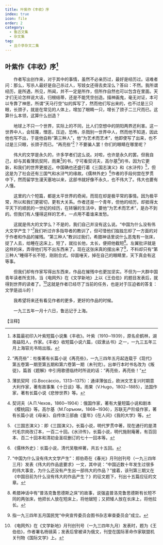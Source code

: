 ```yaml
---
title: 叶紫作《丰收》序
index: true
icon: file
order: 2
category:
  - 鲁迅文集
  - 杂文集
tag:  
  - 且介亭杂文二集
---
```


## 叶紫作《丰收》序[^①]

　　作者写出创作来，对于其中的事情，虽然不必亲历过，最好是经历过。诘难者问：那么，写杀人最好是自己杀过人，写妓女还得去卖淫么？答曰：不然。我所谓经历，是所遇，所见，所闻，并不一定是所作，但所作自然也可以包含在里面。天才们无论怎样说大话，归根结蒂，还是不能凭空创造。描神画鬼，毫无对证，本可以专靠了神思，所谓“天马行空”似的挥写了，然而他们写出来的，也不过是三只眼，长颈子，就是在常见的人体上，增加了眼睛一只，增长了颈子二三尺而已。这算什么本领，这算什么创造？

　　地球上不只一个世界，实际上的不同，比人们空想中的阴阳两界还利害。这一世界中人，会轻蔑，憎恶，压迫，恐怖，杀戮别一世界中人，然而他不知道，因此他也写不出，于是他自称“第三种人”，他“为艺术而艺术”，他即使写了出来，也不过是三只眼，长颈子而已。“再亮些”[^②]？不要骗人罢！你们的眼睛在哪里呢？

　　伟大的文学是永久的，许多学者们这么说。对啦，也许是永久的罢。但我自己，却与其看薄凯契阿，雨果[^③]的书，宁可看契诃夫，高尔基[^④]的书，因为它更新，和我们的世界更接近。中国确也还盛行着《三国志演义》和《水浒传》[^⑤]，但这是为了社会还有三国气和水浒气的缘故。《儒林外史》[^⑥]作者的手段何尝在罗贯中下，然而留学生漫天塞地以来，这部书就好像不永久，也不伟大了。伟大也要有人懂。

　　这里的六个短篇，都是太平世界的奇闻，而现在却是极平常的事情。因为极平常，所以和我们更密切，更有大关系。作者还是一个青年，但他的经历，却抵得太平天下的顺民的一世纪的经历，在转辗的生活中，要他“为艺术而艺术”，是办不到的。但我们有人懂得这样的艺术，一点用不着谁来发愁。

　　这就是伟大的文学么？不是的，我们自己并没有这么说。“中国为什么没有伟大文学产生？”[^⑦]我们听过许多指导者的教训了，但可惜他们独独忘却了一方面的对于作者和作品的摧残。“第三种人”教训过我们，希腊神话里说什么恶鬼有一张床，捉了人去，给睡在这床上，短了，就拉长他，太长，便把他截短[^⑧]。左翼批评就是这样的床，弄得他们写不出东西来了。现在这张床真的摆出来了[^⑨]，不料却只有“第三种人”睡得不长不短，刚刚合式。仰面唾天，掉在自己的眼睛里，天下真会有这等事。

　　但我们却有作家写得出东西来，作品在摧残中也更加坚实。不但为一大群中国青年读者所支持，当《电网外》在《文学新地》上以《王伯伯》的题目发表后，就得到世界的读者了。[^⑩]这就是作者已经尽了当前的任务，也是对于压迫者的答复：文学是战斗的！

　　我希望将来还有看见作者的更多，更好的作品的时候。

　　一九三五年一月十六日，鲁迅记于上海。

【注释】

[^①]:本篇最初印入叶紫短篇小说集《丰收》。叶紫（1910─1939），原名俞鹤林，湖南益阳人，作家。《丰收》收短篇小说六篇，《奴隶丛书》之一，一九三五年三月上海容光书局出版。

[^②]:“再亮些”：杜衡著有长篇小说《再亮些》，一九三四年五月起连载于《现代》第五卷第一期至第五期和第六卷第一期（未刊完）。出单行本时书名改为《叛徒》，篇首《题解》中引用歌德临终时所说的话：“再亮些，再亮些！”

[^③]:薄凯契阿（G.Boccàccio，1313─1375）：通译薄伽丘，欧洲文艺复兴时期意大利作家，著有故事集《十日谈》等。雨果（V.Hugo，1802─1885），法国作家，著有长篇小说《悲惨世界》等。

[^④]:契诃夫（А.П.Чехов，1860─1904）：俄国作家，著有大量短篇小说和剧本《樱桃园》等。高尔基（М.Горъкии，1868─1936），苏联无产阶级作家，著有长篇小说《母亲》、自传体三部曲《童年》《在人间》《我的大学》等。

[^⑤]:《三国志演义》：即《三国演义》，长篇小说，明代罗贯中著，现在通行的是清代毛宗岗改订本，一百二十回。《水浒传》，长篇小说，明代施耐庵著，有百回本、百二十回本和清初金圣叹删订的七十一回本等。

[^⑥]:《儒林外史》：长篇小说，清代吴敬梓著，共五十五回。

[^⑦]:“中国为什么没有伟大文学产生”：郑伯奇在《春光》月刊创刊号（一九三四年三月）发表《伟大的作品底要求》一文，其中说：“中国近数十年发生过很多的伟大事变，为什么还没有产生出一部伟大的作品？”接着，该刊第三期又在《中国目前为什么没有伟大的作品产生？》的征文题下，刊出十五篇应征的文章。

[^⑧]:希腊神话中有“普洛克鲁思德斯之床”的故事，说强盗普洛克鲁思德斯有长短不同的两张床，他把长人放在短床上，将他锯短；又把矮人放在长床上，将他拉长。

[^⑨]:指一九三四年五月国民党“中央宣传委员会图书杂志审查委员会”成立。

[^⑩]:《电网外》在《文学新地》月刊创刊号（一九三四年九月）发表时，题为《王伯伯》，作者署名杨镜英；发表后曾被译为俄文，刊登在国际革命作家联盟机关刊物《国际文学》上。
